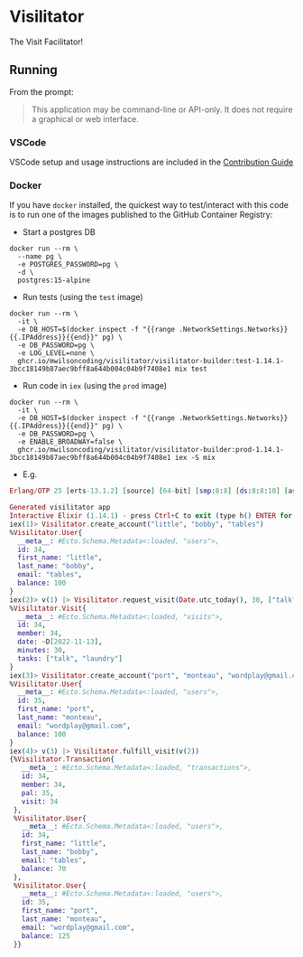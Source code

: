 # Visilitator

The Visit Facilitator!

## Running

From the prompt:
> This application may be command-line or API-only. It does not require a graphical or web interface.

### VSCode

VSCode setup and usage instructions are included in the [Contribution Guide](CONTRIBUTING.md)

### Docker

If you have `docker` installed, the quickest way to test/interact with this code is to run one of the images published to the GitHub Container Registry:

- Start a postgres DB
```console
docker run --rm \
  --name pg \
  -e POSTGRES_PASSWORD=pg \
  -d \
  postgres:15-alpine
```
- Run tests (using the `test` image)
```console
docker run --rm \
  -it \
  -e DB_HOST=$(docker inspect -f "{{range .NetworkSettings.Networks}}{{.IPAddress}}{{end}}" pg) \
  -e DB_PASSWORD=pg \
  -e LOG_LEVEL=none \
  ghcr.io/mwilsoncoding/visilitator/visilitator-builder:test-1.14.1-3bcc18149b87aec9bff8a644b004c04b9f7408e1 mix test
```
- Run code in `iex` (using the `prod` image)
```console
docker run --rm \
  -it \
  -e DB_HOST=$(docker inspect -f "{{range .NetworkSettings.Networks}}{{.IPAddress}}{{end}}" pg) \
  -e DB_PASSWORD=pg \
  -e ENABLE_BROADWAY=false \
  ghcr.io/mwilsoncoding/visilitator/visilitator-builder:prod-1.14.1-3bcc18149b87aec9bff8a644b004c04b9f7408e1 iex -S mix
```
  - E.g.
  ```elixir
  Erlang/OTP 25 [erts-13.1.2] [source] [64-bit] [smp:8:8] [ds:8:8:10] [async-threads:1] [jit]

  Generated visilitator app
  Interactive Elixir (1.14.1) - press Ctrl+C to exit (type h() ENTER for help)
  iex(1)> Visilitator.create_account("little", "bobby", "tables")
  %Visilitator.User{
    __meta__: #Ecto.Schema.Metadata<:loaded, "users">,
    id: 34,
    first_name: "little",
    last_name: "bobby",
    email: "tables",
    balance: 100
  }
  iex(2)> v(1) |> Visilitator.request_visit(Date.utc_today(), 30, ["talk", "laundry"])
  %Visilitator.Visit{
    __meta__: #Ecto.Schema.Metadata<:loaded, "visits">,
    id: 34,
    member: 34,
    date: ~D[2022-11-13],
    minutes: 30,
    tasks: ["talk", "laundry"]
  }
  iex(3)> Visilitator.create_account("port", "monteau", "wordplay@gmail.com")
  %Visilitator.User{
    __meta__: #Ecto.Schema.Metadata<:loaded, "users">,
    id: 35,
    first_name: "port",
    last_name: "monteau",
    email: "wordplay@gmail.com",
    balance: 100
  }
  iex(4)> v(3) |> Visilitator.fulfill_visit(v(2))
  {%Visilitator.Transaction{
     __meta__: #Ecto.Schema.Metadata<:loaded, "transactions">,
     id: 34,
     member: 34,
     pal: 35,
     visit: 34
   },
   %Visilitator.User{
     __meta__: #Ecto.Schema.Metadata<:loaded, "users">,
     id: 34,
     first_name: "little",
     last_name: "bobby",
     email: "tables",
     balance: 70
   },
   %Visilitator.User{
     __meta__: #Ecto.Schema.Metadata<:loaded, "users">,
     id: 35,
     first_name: "port",
     last_name: "monteau",
     email: "wordplay@gmail.com",
     balance: 125
   }}
  ```
